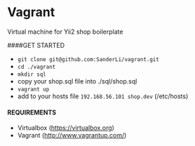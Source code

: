 Vagrant
=======

Virtual machine for Yii2 shop boilerplate

####GET STARTED
* ```git clone git@github.com:SanderLi/vagrant.git```
* ```cd ./vagrant```
* ```mkdir sql```
* copy your shop.sql file into ./sql/shop.sql
* ```vagrant up```
* add to your hosts file ``` 192.168.56.101 shop.dev ``` (/etc/hosts)


#### REQUIREMENTS
* Virtualbox (https://virtualbox.org)
* Vagrant (http://www.vagrantup.com/)

